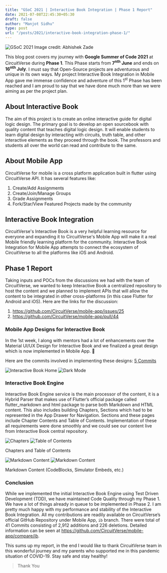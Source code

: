 ```yaml
---
title: "GSoC 2021 | Interactive Book Integration | Phase 1 Report"
date: 2021-07-08T22:45:30+05:30
draft: false
author: "Manjot Sidhu"
type: post
url: "/posts/2021/interactive-book-integration-phase-1/"
---
```

![GSoC 2021](/images/2021/interactive-book-integration-phase1/gsoc_cover_2.png)
Image credit: Abhishek Zade

This blog post covers my journey with **Google Summer of Code 2021** at CircuitVerse during **Phase 1**. This Phase starts from **7<sup>nth</sup> June** and ends on **16<sup>nth</sup> July**. I must say that Open-Source projects are adventurous and unique in its own ways. My project Interactive Book Integration in Mobile App gave me immense confidence and adventure of this 1<sup>st</sup> Phase has been reached and I am proud to say that we have done much more than we were aiming as per the project plan.

## About Interactive Book
The aim of this project is to create an online interactive guide for digital logic design. The primary goal is to develop an open sourcebook with quality content that teaches digital logic design. It will enable students to learn digital design by interacting with circuits, truth table, and other interactive elements as they proceed through the book. The professors and students all over the world can read and contribute to the same.

## About Mobile App
CircuitVerse for mobile is a cross platform application built in flutter using CircuitVerse API. It has several features like:
1. Create/Add Assignments
2. Create/Join/Manage Groups
3. Grade Assignments
4. Fork/Star/View Featured Projects made by the community


## Interactive Book Integration
CircuitVerse's Interactive Book is a very helpful learning resource for everyone and expanding it to CircuitVerse's Mobile App will make it a real Mobile friendly learning platform for the community. Interactive Book Integration for Mobile App attempts to connect the ecosystem of CircuitVerse to all the platforms like iOS and Android.

## Phase 1 Report
Taking inputs and POCs from the discussions we had with the team of CircuitVerse, we wanted to keep Interactive Book a centralized repository to host the content and we planned to implement APIs that will allow the content to be integrated in other cross-platforms (in this case Flutter for Android and iOS). Here are the links for the discussion:
1. https://github.com/CircuitVerse/mobile-app/issues/25
2. https://github.com/CircuitVerse/mobile-app/pull/44

### Mobile App Designs for Interactive Book

In the 1st week, I along with mentors had a lot of enhancements over the Material UI/UX Design for Interactive Book and we finalized a great design which is now implemented in Mobile App. 📱

Here are the commits involved in implementing these designs: [5 Commits](https://github.com/CircuitVerse/mobile-app/compare/ff163cd...c1414a1)

![Interactive Book Home](/images/2021/interactive-book-integration-phase1/ss1.png)
![Dark Mode](/images/2021/interactive-book-integration-phase1/ss3.png)

### Interactive Book Engine
Interactive Book Engine service is the main processor of the content, it is a Hybrid Parser that makes use of Flutter’s official package called flutter_markdown and html package to parse both Markdown and HTML content. This also includes building Chapters, Sections which had to be represented in the App Drawer for Navigation. Sections and these pages include Chapter Contents and Table of Contents. Implementation of these all requirements were done smoothly and we could see our content live from Interactive Book central repository.

![Chapters](/images/2021/interactive-book-integration-phase1/gsoc_chapters.gif)
![Table of Contents](/images/2021/interactive-book-integration-phase1/gsoc_table_of_contents.gif)

Chapters and Table of Contents

![Markdown Content](/images/2021/interactive-book-integration-phase1/gsoc_md_1.jpg)
![Markdown Content](/images/2021/interactive-book-integration-phase1/gsoc_md_2.jpg)

Markdown Content (CodeBlocks, Simulator Embeds, etc.)

### Conclusion
While we implemented the initial Interactive Book Engine using Test Driven Development (TDD), we have maintained Code Quality through my Phase 1. We have a lot of things already in queue to be implemented in Phase 2. I am pretty much happy with my performance and stability of the Interactive Book Integration. All my contributions are readily available on CircuitVerse’s official GitHub Repository under Mobile App, `ib` branch.
There were total of 41 Commits consisting of 2,912 additions and 226 deletions. Detailed information can be seen at https://github.com/CircuitVerse/mobile-app/compare/ib. 

This sums up my report, in the end I would like to thank CircuitVerse team in this wonderful journey and my parents who supported me in this pandemic situation of COVID-19. Stay safe and stay healthy!

> Thank You
